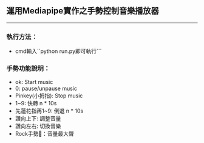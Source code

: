 ## 運用Mediapipe實作之手勢控制音樂播放器
---
### 執行方法：
- cmd輸入``python run.py即可執行```
### 手勢功能說明：
- ok: Start music
- 0: pause/unpause music
- Pinkey(小拇指): Stop music
- 1~9: 快轉 n * 10s
- 先蓮花指再1~9: 倒退 n * 10s
- 讚向上下: 調整音量
- 讚向左右: 切換音樂
- Rock手勢🤘：音量最大聲